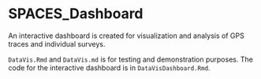 # SPACES_Dashboard

An interactive dashboard is created for visualization and analysis of GPS traces and individual surveys.

`DataVis.Rmd` and `DataVis.md` is for testing and demonstration purposes. The code for the interactive dashboard is in `DataVisDashboard.Rmd`.
